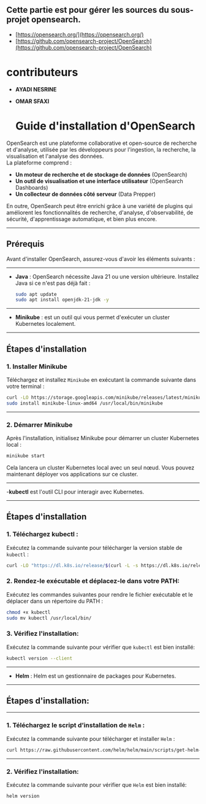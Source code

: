 ## Cette partie est pour gérer les sources du sous-projet opensearch.
- [https://opensearch.org/](https://opensearch.org/)
- [https://github.com/opensearch-project/OpenSearch](https://github.com/opensearch-project/OpenSearch)

# contributeurs
- **AYADI NESRINE**
- **OMAR SFAXI**

  # Guide d'installation d'OpenSearch

OpenSearch est une plateforme collaborative et open-source de recherche et d'analyse, utilisée par les développeurs pour l'ingestion, la recherche, la visualisation et l'analyse des données.  
La plateforme comprend :  
- **Un moteur de recherche et de stockage de données** (OpenSearch)  
- **Un outil de visualisation et une interface utilisateur** (OpenSearch Dashboards)  
- **Un collecteur de données côté serveur** (Data Prepper)  

En outre, OpenSearch peut être enrichi grâce à une variété de plugins qui améliorent les fonctionnalités de recherche, d'analyse, d'observabilité, de sécurité, d'apprentissage automatique, et bien plus encore.

---

## Prérequis

Avant d'installer OpenSearch, assurez-vous d'avoir les éléments suivants :

---

- **Java** : OpenSearch nécessite Java 21 ou une version ultérieure. Installez Java si ce n'est pas déjà fait :
  ```bash
  sudo apt update
  sudo apt install openjdk-21-jdk -y
  ```
---

- **Minikube** : est un outil qui vous permet d'exécuter un cluster Kubernetes localement.

---

## Étapes d'installation

### 1. Installer Minikube

Téléchargez et installez `Minikube` en exécutant la commande suivante dans votre terminal :
```bash
curl -LO https://storage.googleapis.com/minikube/releases/latest/minikube-linux-amd64
sudo install minikube-linux-amd64 /usr/local/bin/minikube
```
---

### 2. Démarrer Minikube

Après l'installation, initialisez Minikube pour démarrer un cluster Kubernetes local :
```bash
minikube start
```
Cela lancera un cluster Kubernetes local avec un seul nœud. Vous pouvez maintenant déployer vos applications sur ce cluster.

---

-**kubectl** est l'outil CLI pour interagir avec Kubernetes.

---

## Étapes d'installation

### 1. Téléchargez kubectl :

Exécutez la commande suivante pour télécharger la version stable de `kubectl` :

```bash
curl -LO "https://dl.k8s.io/release/$(curl -L -s https://dl.k8s.io/release/stable.txt)/bin/linux/amd64/kubectl"
```

### 2. Rendez-le exécutable et déplacez-le dans votre PATH:

Exécutez les commandes suivantes pour rendre le fichier exécutable et le déplacer dans un répertoire du PATH :

```bash
chmod +x kubectl
sudo mv kubectl /usr/local/bin/
```

### 3. Vérifiez l'installation:

Exécutez la commande suivante pour vérifier que `kubectl` est bien installé:

```bash
kubectl version --client
```
---

- **Helm** : Helm est un gestionnaire de packages pour Kubernetes.

---

## Étapes d'installation:

---

### 1. Téléchargez le script d’installation de `Helm` :

Exécutez la commande suivante pour télécharger et installer `Helm` :

```bash
curl https://raw.githubusercontent.com/helm/helm/main/scripts/get-helm-3 | bash
```

---

### 2. Vérifiez l'installation:

Exécutez la commande suivante pour vérifier que `Helm` est bien installé:

```bash
helm version 
```
